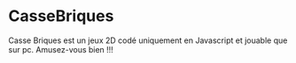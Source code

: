 # CasseBriques
Casse Briques est un jeux 2D codé uniquement en Javascript et jouable que sur pc. Amusez-vous bien !!!
